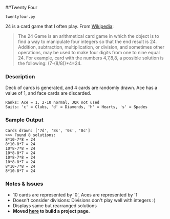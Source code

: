 ##Twenty Four

    twentyfour.py

24 is a card game that I often play. From [Wikipedia](http://en.wikipedia.org/wiki/24_Game):
> The 24 Game is an arithmetical card game in which the object is to find a way to manipulate
> four integers so that the end result is 24. Addition, subtraction, multiplication, or division,
> and sometimes other operations, may be used to make four digits from one to nine equal 24.
> For example, card with the numbers 4,7,8,8, a possible solution is the following: (7-(8/8))*4=24.

### Description

Deck of cards is generated, and 4 cards are randomly drawn. Ace has a value of 1, and face cards are discarded.

    Ranks: Ace = 1, 2-10 normal, JQK not used
    Suits: 'c' = Clubs, 'd' = Diamonds, 'h' = Hearts, 's' = Spades

### Sample Output

    Cards drawn: ['7d', '8s', '0s', '8c']
    >>> Found 8 solutions:
    8*10-7*8 = 24
    8*10-8*7 = 24
    10*8-7*8 = 24
    10*8-8*7 = 24
    10*8-7*8 = 24
    10*8-8*7 = 24
    8*10-7*8 = 24
    8*10-8*7 = 24

### Notes & Issues
- 10 cards are represented by '0', Aces are represented by '1'
- Doesn't consider divisions: Divisions don't play well with integers :(
- Displays same but rearranged solutions
- **Moved [here](https://github.com/dsoegijono/twentyfour) to build a project page.**